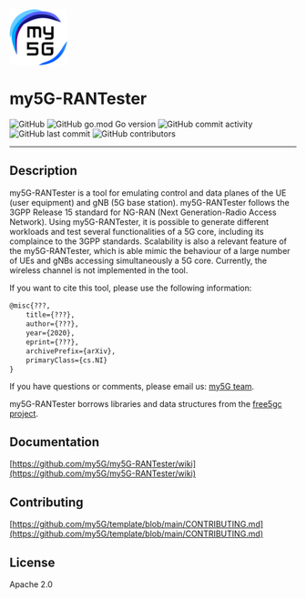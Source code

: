 <img width="20%" src="docs/media/img/my5g-logo.png" alt="my5g-core"/>

# my5G-RANTester

![GitHub](https://img.shields.io/github/license/my5G/my5G-RANTester?color=blue) 
![GitHub go.mod Go version](https://img.shields.io/github/go-mod/go-version/my5G/my5G-RANTester) ![GitHub commit activity](https://img.shields.io/github/commit-activity/y/my5G/my5G-RANTester) 
![GitHub last commit](https://img.shields.io/github/last-commit/my5G/my5G-RANTester)
![GitHub contributors](https://img.shields.io/github/contributors/my5G/my5G-RANTester)

----
## Description

my5G-RANTester is a tool for emulating control and data planes of the UE (user equipment) and gNB (5G base station). my5G-RANTester follows the 3GPP Release 15 standard for NG-RAN (Next Generation-Radio Access Network). Using my5G-RANTester, it is possible to generate different workloads and test several functionalities of a 5G core, including its complaince to the 3GPP standards. Scalability is also a relevant feature of the my5G-RANTester, which is able mimic the behaviour of a large number of UEs and gNBs accessing simultaneously a 5G core. Currently, the wireless channel is not implemented in the tool.

If you want to cite this tool, please use the following information:
```
@misc{???,
    title={???},
    author={???},
    year={2020},
    eprint={???},
    archivePrefix={arXiv},
    primaryClass={cs.NI}
}
```
If you have questions or comments, please email us: [my5G team](mailto:my5G.initiative@gmail.com). 

my5G-RANTester borrows libraries and data structures from the [free5gc project](https://github.com/free5gc/free5gc).


## Documentation

[https://github.com/my5G/my5G-RANTester/wiki](https://github.com/my5G/my5G-RANTester/wiki)

## Contributing

[https://github.com/my5G/template/blob/main/CONTRIBUTING.md](https://github.com/my5G/template/blob/main/CONTRIBUTING.md)

## License

Apache 2.0
